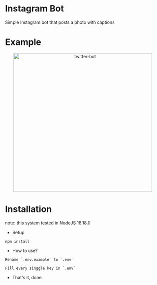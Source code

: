 # Instagram Bot

Simple Instagram bot that posts a photo with captions

# Example

<p align="center">
    <img src="https://raw.githubusercontent.com/galanghanaf/instagram-bot/main/assets/img/example.jpg" alt="twitter-bot" height="450">
</p>

# Installation

note: this system tested in NodeJS 18.18.0

- Setup

```
npm install
```

- How to use?

```
Rename `.env.example` to `.env`
```

```
Fill every singgle key in `.env`
```

- That's it, done.
